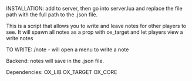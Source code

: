 INSTALLATION:
add to server, then go into server.lua and replace the file path with the full path to the .json file.


This is a script that allows you to write and leave notes for other players to see.
It will spawn all notes as a prop with ox_target and let players view a write notes

TO WRITE:
/note - will open a menu to write a note 

Backend:
notes will save in the .json file.

Dependencies:
OX_LIB
OX_TARGET
OX_CORE
